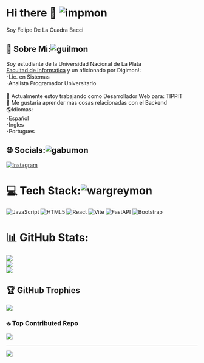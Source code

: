 # Hi there 👋 ![impmon](https://i.giphy.com/media/v1.Y2lkPTc5MGI3NjExdnAzMmJpMGs2MzhiY3J3dnJ5c3VkdmMzbGJtMGdpZW9ybWt1dDc5OSZlcD12MV9pbnRlcm5hbF9naWZfYnlfaWQmY3Q9cw/Q4QwKxeGQk6rRauFXQ/giphy.gif)
Soy Felipe De La Cuadra Bacci
## 💫 Sobre Mi:![guilmon](https://media.giphy.com/media/f6WyqFIDMIizqhjrC6/giphy.gif)
Soy estudiante de la Universidad Nacional de La Plata<br>[Facultad de Informatica](https://www.info.unlp.edu.ar/) y un aficionado por Digimon!:<br>-Lic. en Sistemas<br>-Analista Programador Universitario<br><br>🤝 Actualmente estoy trabajando como Desarrollador Web para: TIPPIT<br>🌱 Me gustaria aprender mas cosas relacionadas con el Backend<br>🌎Idiomas:<br>-Español<br>-Ingles<br>-Portugues<br>


## 🌐 Socials:![gabumon](https://media.giphy.com/media/QiWssV3HckNClWMprj/giphy.gif)
[![Instagram](https://img.shields.io/badge/Instagram-%23E4405F.svg?logo=Instagram&logoColor=white)](https://www.instagram.com/felipe_dlcb?igsh=MTRubnBzMTM4Yzh5NA%3D%3D&utm_source=qr) 

# 💻 Tech Stack:![wargreymon](https://media.giphy.com/media/gdeqcjT9pEbeiFbXmZ/giphy.gif)
![JavaScript](https://img.shields.io/badge/javascript-%23323330.svg?style=for-the-badge&logo=javascript&logoColor=%23F7DF1E) ![HTML5](https://img.shields.io/badge/html5-%23E34F26.svg?style=for-the-badge&logo=html5&logoColor=white) ![React](https://img.shields.io/badge/react-%2320232a.svg?style=for-the-badge&logo=react&logoColor=%2361DAFB) ![Vite](https://img.shields.io/badge/vite-%23646CFF.svg?style=for-the-badge&logo=vite&logoColor=white) ![FastAPI](https://img.shields.io/badge/FastAPI-005571?style=for-the-badge&logo=fastapi) ![Bootstrap](https://img.shields.io/badge/bootstrap-%238511FA.svg?style=for-the-badge&logo=bootstrap&logoColor=white)
# 📊 GitHub Stats:
![](https://github-readme-stats.vercel.app/api?username=FelipeDLCB&theme=radical&hide_border=false&include_all_commits=false&count_private=true)<br/>
![](https://github-readme-streak-stats.herokuapp.com/?user=FelipeDLCB&theme=radical&hide_border=false)<br/>
![](https://github-readme-stats.vercel.app/api/top-langs/?username=FelipeDLCB&theme=radical&hide_border=false&include_all_commits=false&count_private=true&layout=compact)

## 🏆 GitHub Trophies
![](https://github-profile-trophy.vercel.app/?username=FelipeDLCB&theme=radical&no-frame=true&no-bg=false&margin-w=4)

### 🔝 Top Contributed Repo
![](https://github-contributor-stats.vercel.app/api?username=FelipeDLCB&limit=5&theme=radical&combine_all_yearly_contributions=true)

---
[![](https://visitcount.itsvg.in/api?id=FelipeDLCB&icon=2&color=11)](https://visitcount.itsvg.in)

<!-- Proudly created with GPRM ( https://gprm.itsvg.in ) -->
